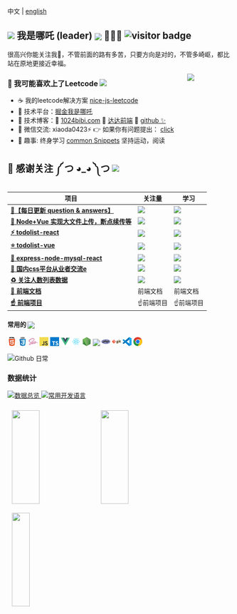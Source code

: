 中文 | [english](./en.md)

## <img src="https://camo.githubusercontent.com/8653492b3ab0c46cc580ad293f0555880ecf8ac82f0a761f17af1335e85e4de6/68747470733a2f2f71706c7573706963747572652e6f73732d636e2d6265696a696e672e616c6979756e63732e636f6d2f364c6a6a51412f48692e676966" height="20"> 我是哪吒 (leader) <img align='center' src='https://github.com/mayankchaudhary26/Cool-Readme-ideas/blob/master/data/octocat/daftpunktocat-guy.gif' width='30'> 🎉🎉🎉 <img src="https://visitor-badge.glitch.me/badge?page_id=webVueBlog" alt="visitor badge" />

很高兴你能关注我👋，不管前面的路有多苦，只要方向是对的，不管多崎岖，都比站在原地更接近幸福。

<img align="right" width="100" src="https://cdn.jsdelivr.net/gh/YunYouJun/yun/images/yun-alpha-compressed.png">

### 🦀 我可能喜欢上了Leetcode <img src="https://emojis.slackmojis.com/emojis/images/1621024394/39092/cat-roll.gif?1621024394" width="28" />

- ☕️ 我的leetcode解决方案 [nice-js-leetcode](https://github.com/nice-people-frontend-community/nice-js-leetcode)
- 🔭 技术平台：<a href="https://juejin.cn/user/1451011081249175" target="_blank">掘金我是哪吒</a> 
- 🏡 技术博客：🌱 <a href="https://www.1024bibi.com" target="_blank">1024bibi.com</a> 🌱 <a href="http://www.dadaqianduan.cn/#/" target="_blank">达达前端</a> 🌱 <a href="https://github.com/webVueBlog/vueblog" target="_blank">github ✨</a>
- 💬 微信交流: xiaoda0423⚡ 👉 如果你有问题提出： [click](https://github.com/webVueBlog/interview-answe/issues)
- 🤔 趣事: 终身学习 [common Snippets](https://gist.github.com/webVueBlog) 坚持运动，阅读

## 🤡 感谢关注  ༼ つ ◕_◕ ༽つ <img src="https://emojis.slackmojis.com/emojis/images/1588315024/8823/hyperkitty.gif?1588315024" width="30" /> 

| 项目 | 关注量 | 学习 |
| --- | --- | ---|
| [**🎲【每日更新 question & answers】**](https://github.com/webVueBlog/Leetcode) | <img src="https://img.shields.io/github/stars/webVueBlog/Leetcode?style=social" height="22" align="top" /> | <img src="https://img.shields.io/github/forks/webVueBlog/Leetcode?style=social" height="22" align="top" /> |
| [**🐬 Node+Vue 实现大文件上传，断点续传等**](https://github.com/webVueBlog/file-breakpoint-continue) | <img src="https://img.shields.io/github/stars/webVueBlog/file-breakpoint-continue?style=social" height="22" align="top" /> | <img src="https://img.shields.io/github/forks/webVueBlog/file-breakpoint-continue?style=social" height="22" align="top" /> |
| [**⚡ todolist-react**](https://github.com/webVueBlog/todolist-react) | <img src="https://img.shields.io/github/stars/webVueBlog/todolist-react?style=social" height="22" align="top" /> | <img src="https://img.shields.io/github/forks/webVueBlog/todolist-react?style=social" height="22" align="top" /> |
| [**⭐ todolist-vue**](https://github.com/webVueBlog/todolist-vue) | <img src="https://img.shields.io/github/stars/webVueBlog/todolist-vue?style=social" height="22" align="top" /> | <img src="https://img.shields.io/github/forks/webVueBlog/todolist-vue?style=social" height="22" align="top" /> |
| [**🌙 express-node-mysql-react**](https://github.com/webVueBlog/express-node) | <img src="https://img.shields.io/github/stars/webVueBlog/express-node?style=social" height="22" align="top" /> | <img src="https://img.shields.io/github/forks/webVueBlog/express-node?style=social" height="22" align="top" /> |
| [**🦈 国内css平台从业者交流e**](https://github.com/webVueBlog/awesome-css) | <img src="https://img.shields.io/github/stars/webVueBlog/awesome-css?style=social" height="22" align="top" /> | <img src="https://img.shields.io/github/forks/webVueBlog/awesome-css?style=social" height="22" align="top" /> |
| [**♻️ 关注人数列表数据**](https://github.com/webVueBlog/nice-my-friend) | <img src="https://img.shields.io/github/stars/webVueBlog/nice-my-friend?style=social" height="22" align="top" /> | <img src="https://img.shields.io/github/forks/webVueBlog/nice-my-friend?style=social" height="22" align="top" /> |
| [**👋 前端文档**](https://github.com/learn-docs) | 前端文档 | 前端文档 |
| [**☝️ 前端项目**](https://github.com/weekCodeing) | ☝️前端项目 | ☝️前端项目 |

#### 常用的 <img align='center' src='https://github.com/mayankchaudhary26/Cool-Readme-ideas/blob/master/data/chill%20scene.gif' width='50'>

<code><img height="20" src="https://raw.githubusercontent.com/github/explore/80688e429a7d4ef2fca1e82350fe8e3517d3494d/topics/html/html.png"></code>
<code><img height="20" src="https://raw.githubusercontent.com/github/explore/80688e429a7d4ef2fca1e82350fe8e3517d3494d/topics/css/css.png"></code>
<code><img height="20" src="https://raw.githubusercontent.com/github/explore/80688e429a7d4ef2fca1e82350fe8e3517d3494d/topics/sass/sass.png"></code>
<code><img height="20" src="https://raw.githubusercontent.com/github/explore/80688e429a7d4ef2fca1e82350fe8e3517d3494d/topics/javascript/javascript.png"></code>
<code><img height="20" src="https://raw.githubusercontent.com/github/explore/80688e429a7d4ef2fca1e82350fe8e3517d3494d/topics/typescript/typescript.png"></code>
<code><img height="20" src="https://raw.githubusercontent.com/github/explore/80688e429a7d4ef2fca1e82350fe8e3517d3494d/topics/vue/vue.png"></code>
<code><img height="20" src="https://raw.githubusercontent.com/github/explore/80688e429a7d4ef2fca1e82350fe8e3517d3494d/topics/react/react.png"></code>
<code><img height="20" src="https://raw.githubusercontent.com/github/explore/80688e429a7d4ef2fca1e82350fe8e3517d3494d/topics/nodejs/nodejs.png"></code>
<code><img height="20" src="https://camo.githubusercontent.com/61e102d7c605ff91efedb9d7e47c1c4a07cef59d3e1da202fd74f4772122ca4e/68747470733a2f2f766974656a732e6465762f6c6f676f2e737667"></code>
<code><img height="20" src="https://raw.githubusercontent.com/github/explore/80688e429a7d4ef2fca1e82350fe8e3517d3494d/topics/php/php.png"></code>
<code><img height="20" src="https://raw.githubusercontent.com/github/explore/80688e429a7d4ef2fca1e82350fe8e3517d3494d/topics/git/git.png"></code>
<code><img height="20" src="https://raw.githubusercontent.com/github/explore/80688e429a7d4ef2fca1e82350fe8e3517d3494d/topics/visual-studio-code/visual-studio-code.png"></code>
<code><img height="20" src="https://raw.githubusercontent.com/github/explore/80688e429a7d4ef2fca1e82350fe8e3517d3494d/topics/chrome/chrome.png"></code>

<img alt="Github 日常" src="https://denvercoder1-activity-graph.herokuapp.com/graph/?username=webVueBlog&bg_color=1F222E&color=F8D866&line=F85D7F&point=FFFFFF&hide_border=true"  />

<h3>数据统计</h3>
<a href="https://github.com/webVueBlog" target="_blank">
  <img alt="数据总览" src="https://denvercoder1-github-readme-stats.vercel.app/api/?username=webVueBlog&show_icons=true&count_private=true&theme=react&hide_border=true&bg_color=1F222E&title_color=F85D7F&icon_color=F8D866" height="192px" />
</a>
<a href="https://github.com/webVueBlog" target="_blank">
  <img alt="常用开发语言" src="https://github-readme-stats.vercel.app/api/top-langs/?username=webVueBlog&langs_count=8&layout=compact&theme=react&hide_border=true&bg_color=1F222E&title_color=F85D7F&icon_color=F8D866&hide=Jupyter%20Notebook" height="192px" />
</a>
<br>

[<img  style="margin: 10px" height="210px" width="35%" src="https://leetcard.jacoblin.cool/jeskson?theme=unicorn&site=cn">](https://leetcard.jacoblin.cool/jeskson?theme=unicorn&site=cn)
[<img  style="margin: 10px" height="210px" width="35%" src="https://leetcard.jacoblin.cool/webVueBlog?theme=unicorn&site=en">](https://leetcard.jacoblin.cool/webVueBlog?theme=unicorn&site=en)
[<img  style="margin: 10px" height="210px" width="28%" src="https://stats.justsong.cn/api/juejin?id=1451011081249175&theme=dark">](https://stats.justsong.cn/api/juejin?id=1451011081249175&theme=dark)


